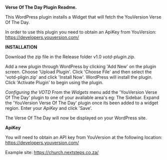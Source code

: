 **Verse Of The Day Plugin Readme.**

This WordPress plugin installs a Widget that will fetch the YouVersion Verse Of The Day.

In order to use this plugin you need to obtain an ApiKey from YouVersion: https://developers.youversion.com/

**INSTALLATION**

Download the zip file in the Release folder v1.0 _votd-plugin.zip_. 

Add a new plugin through WordPress by clicking 'Add New' on the plugin screen. Choose 'Upload Plugin'.
Click 'Choose File' and then select the 'votd-pligin.zip' and click 'Install Now'.
WordPress will install the plugin. Click 'Activate Plugin' to begin using the plugin.

*Configuring the VOTD*
From the _Widgets_ menu add the 'YouVersion Verse Of The Day' plugin to one of your avaliable area's eg: The Sidebar.
Expand the 'YouVersion Verse Of The Day' plugin once its been added to a widget region. 
Enter your _ApiKey_ and click 'Save'.

The Verse Of The Day will now be displayed on your WordPress site.

**ApiKey**

You will need to obtain an API key from YouVersion at the following location: https://developers.youversion.com/

Example site: https://church.nextsteps.co.za/
